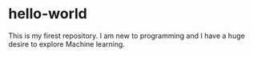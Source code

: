 # hello-world
This is my firest repository.
I am new to programming and I have a huge desire to explore Machine learning.
